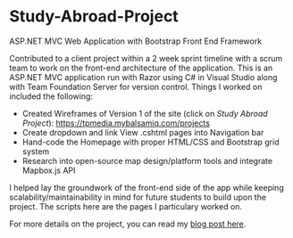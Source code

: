 # Study-Abroad-Project
ASP.NET MVC Web Application with Bootstrap Front End Framework

Contributed to a client project within a 2 week sprint timeline with a scrum team to work on the front-end architecture of the application. This is an ASP.NET MVC application run with Razor using C# in Visual Studio along with Team Foundation Server for version control. Things I worked on included the following:
* Created Wireframes of Version 1 of the site (click on *Study Abroad Project*): https://tpmedia.mybalsamiq.com/projects
* Create dropdown and link View .cshtml pages into Navigation bar
* Hand-code the Homepage with proper HTML/CSS and Bootstrap grid system 
* Research into open-source map design/platform tools and integrate Mapbox.js API 

I helped lay the groundwork of the front-end side of the app while keeping scalability/maintainability in mind for future students to build upon the project. The scripts here are the pages I particulary worked on.

For more details on the project, you can read my [blog post here](http://codepen.io/SMaguina/post/bootstrap-aspnet).

